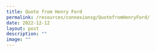 ```yaml
---
title: Quote from Henry Ford
permalink: /resources/connexionsg/QuotefromHenryFord/
date: 2022-12-12
layout: post
description: ""
image: ""
---
```


